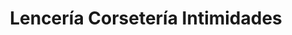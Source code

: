 ---
title: "Lencería Corsetería Intimidades"
url: /medina-del-campo/lenceria-corseteria-intimidades/
shop: ropa
---